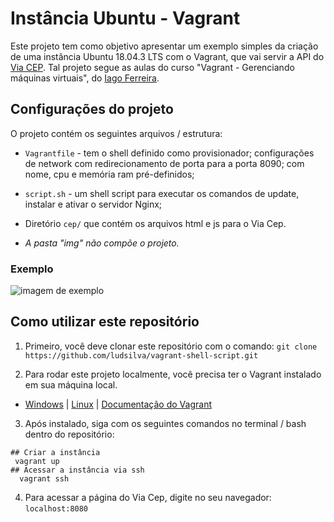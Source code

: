 # Instância Ubuntu - Vagrant

Este projeto tem como objetivo apresentar um exemplo simples da criação de uma instância Ubuntu 18.04.3 LTS com o Vagrant, que vai servir a API do [Via CEP](https://viacep.com.br/). Tal projeto segue as aulas do curso "Vagrant - Gerenciando máquinas virtuais", do [Iago Ferreira](https://github.com/iagoferreirati).

## Configurações do projeto

O projeto contém os seguintes arquivos / estrutura:

- `Vagrantfile` - tem o shell definido como provisionador; configurações de network com redirecionamento de porta para a porta 8090; com nome, cpu e memória ram pré-definidos;
- `script.sh` - um shell script para executar os comandos de update, instalar e ativar o servidor Nginx;
- Diretório `cep/` que contém os arquivos html e js para o Via Cep.

- _A pasta "img" não compõe o projeto._

### Exemplo

![imagem de exemplo](https://github.com/ludsilva/vagrant-shell-script/blob/master/img/Via%20cep.png)

## Como utilizar este repositório

1. Primeiro, você deve clonar este repositório com o comando: `git clone https://github.com/ludsilva/vagrant-shell-script.git`

2. Para rodar este projeto localmente, você precisa ter o Vagrant instalado em sua máquina local. 
  - [Windows](https://www.youtube.com/watch?v=yFSm6TXBuDE&ab_channel=VemcomoPY) | [Linux](https://www.youtube.com/watch?v=fwKPiyWaDbU&pp=ygUQaW5zdGFsYXIgdmFncmFudA%3D%3D) | [Documentação do Vagrant](https://developer.hashicorp.com/vagrant/downloads)

3. Após instalado, siga com os seguintes comandos no terminal / bash dentro do repositório:
```
## Criar a instância
 vagrant up
## Acessar a instância via ssh
  vagrant ssh
```

4. Para acessar a página do Via Cep, digite no seu navegador: `localhost:8080`
